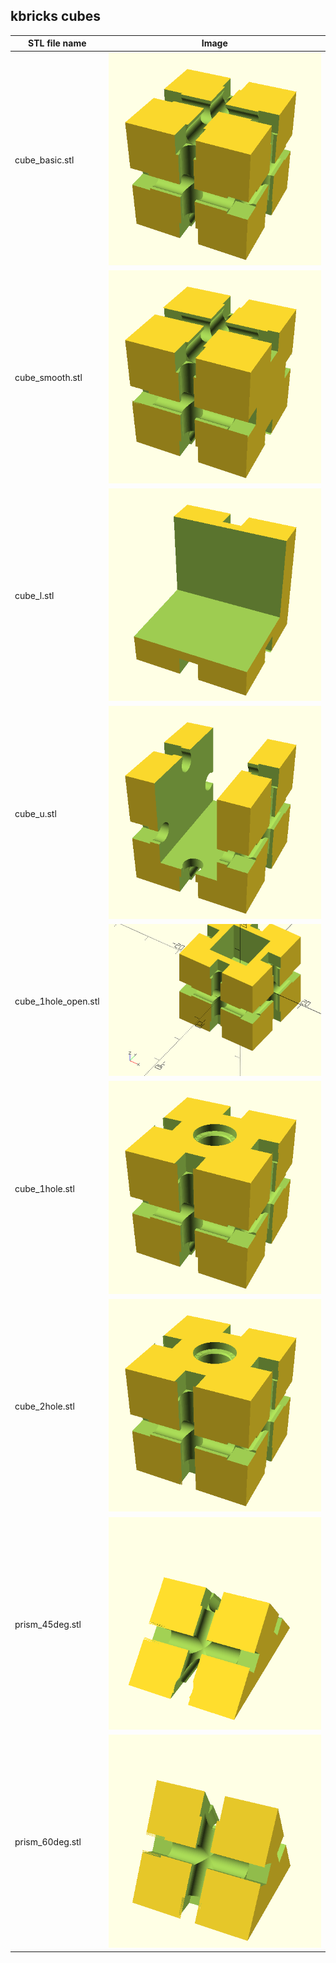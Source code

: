## kbricks cubes

STL file name | Image
--------------|------
cube_basic.stl | ![cube_basic](../../img/cubes/cube_basic.png)
cube_smooth.stl | ![cube_smooth](../../img/cubes/cube_smooth.png)
cube_l.stl | ![cube_l](../../img/cubes/cube_l.png)
cube_u.stl | ![cube_u](../../img/cubes/cube_u.png)
cube_1hole_open.stl | ![cube_1hole_open](../../img/cubes/cube_1hole_open.png)
cube_1hole.stl | ![cube_1hole](../../img/cubes/cube_1hole.png)
cube_2hole.stl | ![cube_2hole](../../img/cubes/cube_2hole.png)
prism_45deg.stl | ![prism_45deg](../../img/cubes/prism_45deg.png)
prism_60deg.stl | ![prism_60deg](../../img/cubes/prism_60deg.png)
